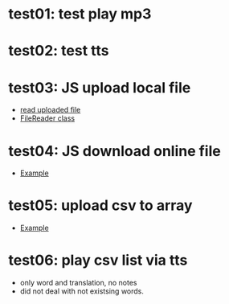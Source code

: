 # test01: test play mp3

# test02: test tts

# test03: JS upload local file
- [read uploaded file](https://stackoverflow.com/a/29395276/7037749)
- [FileReader class](https://developer.mozilla.org/en-US/docs/Web/API/FileReader#methods)

# test04: JS download online file
- [Example](https://code-maven.com/create-and-download-csv-with-javascript)

# test05: upload csv to array
- [Example](https://www.sitepoint.com/community/t/build-an-array-from-csv-file/234312/3)

# test06: play csv list via tts
- only word and translation, no notes
- did not deal with not existsing words.